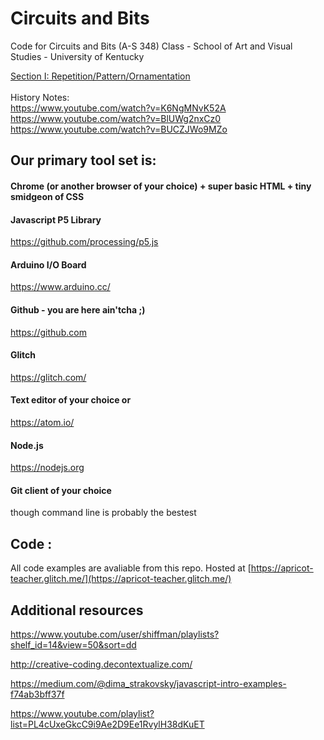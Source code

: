 # Circuits and Bits
Code for Circuits and Bits (A-S 348) Class - School of Art and Visual Studies - University of Kentucky

[Section I: Repetition/Pattern/Ornamentation](https://github.com/U-Kentucky-Art/circuits-and-bits/blob/master/SECTION_1.md)
<br>
<br>
History Notes: 
<br>
https://www.youtube.com/watch?v=K6NgMNvK52A
<br>
https://www.youtube.com/watch?v=BlUWg2nxCz0 
<br>
https://www.youtube.com/watch?v=BUCZJWo9MZo
<br>

## Our primary tool set is:
#### Chrome (or another browser of your choice) + super basic HTML + tiny smidgeon of CSS
#### Javascript P5 Library
https://github.com/processing/p5.js
#### Arduino I/O Board
https://www.arduino.cc/
#### Github - you are here ain'tcha ;)
https://github.com
#### Glitch
https://glitch.com/
#### Text editor of your choice or
https://atom.io/
#### Node.js
https://nodejs.org
#### Git client of your choice
though command line is probably the bestest


## Code : 
All code examples are avaliable from this repo.
Hosted at [https://apricot-teacher.glitch.me/](https://apricot-teacher.glitch.me/)

## Additional resources

https://www.youtube.com/user/shiffman/playlists?shelf_id=14&view=50&sort=dd

http://creative-coding.decontextualize.com/

https://medium.com/@dima_strakovsky/javascript-intro-examples-f74ab3bff37f

https://www.youtube.com/playlist?list=PL4cUxeGkcC9i9Ae2D9Ee1RvylH38dKuET

